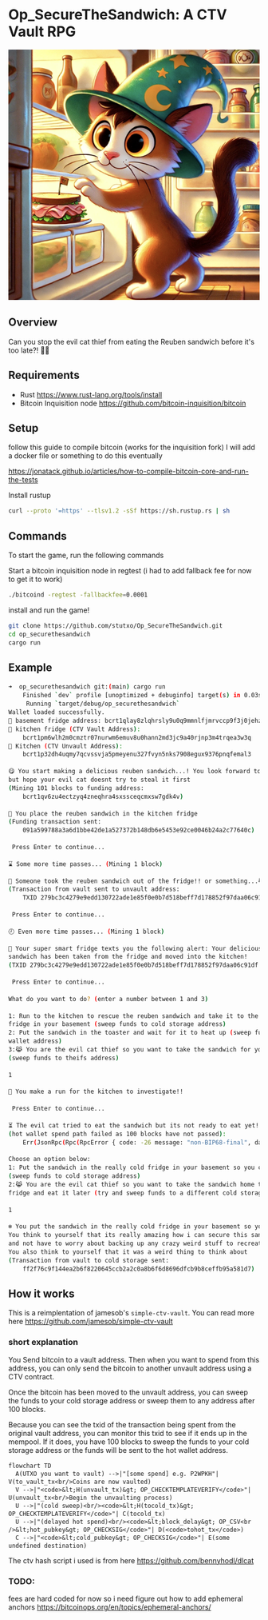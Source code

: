 # Op_SecureTheSandwich: A CTV Vault RPG

![alt text](image.png)

## Overview

Can you stop the evil cat thief from eating the Reuben sandwich before it's too late?! 🥪🐱

## Requirements

- Rust https://www.rust-lang.org/tools/install
- Bitcoin Inquisition node https://github.com/bitcoin-inquisition/bitcoin

## Setup

follow this guide to compile bitcoin (works for the inquisition fork) I will add a docker file or something to do this eventually

https://jonatack.github.io/articles/how-to-compile-bitcoin-core-and-run-the-tests

Install rustup

```bash
curl --proto '=https' --tlsv1.2 -sSf https://sh.rustup.rs | sh
```

## Commands

To start the game, run the following commands

Start a bitcoin inquisition node in regtest (i had to add fallback fee for now to get it to work)
```bash
./bitcoind -regtest -fallbackfee=0.0001
```

install and run the game!
```bash
git clone https://github.com/stutxo/Op_SecureTheSandwich.git
cd op_securethesandwich
cargo run
```

## Example

```bash
➜  op_securethesandwich git:(main) cargo run
    Finished `dev` profile [unoptimized + debuginfo] target(s) in 0.03s
     Running `target/debug/op_securethesandwich`
Wallet loaded successfully.
🥶 basement fridge address: bcrt1qlay8zlqhrsly9u0q9mmnlfjmrvccp9f3j0jehz
🧊 kitchen fridge (CTV Vault Address):
    bcrt1pm6wlh2m0cmztr07nurwm6emuv8u0hann2md3jc9a40rjnp3m4trqea3w3q
🍴 Kitchen (CTV Unvault Address):
    bcrt1p32dh4uqmy7qcvssvja5pmeyenu327fvyn5nks7908egux9376pnqfemal3

😋 You start making a delicious reuben sandwich...! You look forward to eating it later,
but hope your evil cat doesnt try to steal it first
(Mining 101 blocks to funding address:
    bcrt1qv6zu4ectzyq4zneqhra4sxssceqcmxsw7gdk4v)

🥪 You place the reuben sandwich in the kitchen fridge
(Funding transaction sent:
    091a599788a3a6d1bbe42de1a527372b148db6e5453e92ce0046b24a2c77640c)

 Press Enter to continue...

⌛ Some more time passes... (Mining 1 block)

🚨 Someone took the reuben sandwich out of the fridge!! or something...😹
(Transaction from vault sent to unvault address:
    TXID 279bc3c4279e9edd130722ade1e85f0e0b7d518beff7d178852f97daa06c91df)

 Press Enter to continue...

🕗 Even more time passes... (Mining 1 block)

📲 Your super smart fridge texts you the following alert: Your delicious reuben
sandwich has been taken from the fridge and moved into the kitchen!
(TXID 279bc3c4279e9edd130722ade1e85f0e0b7d518beff7d178852f97daa06c91df FOUND IN MEMPOOL!!)

 Press Enter to continue...

What do you want to do? (enter a number between 1 and 3)

1: Run to the kitchen to rescue the reuben sandwich and take it to the really cold
fridge in your basement (sweep funds to cold storage address)
2: Put the sandwich in the toaster and wait for it to heat up (sweep funds to hot
wallet address)
3:😹 You are the evil cat thief so you want to take the sandwich for yourself
(sweep funds to theifs address)

1

🏃 You make a run for the kitchen to investigate!!

 Press Enter to continue...

⏳ The evil cat tried to eat the sandwich but its not ready to eat yet!!!
(hot wallet spend path failed as 100 blocks have not passed):
    Err(JsonRpc(Rpc(RpcError { code: -26 message: "non-BIP68-final", data: None })))

Choose an option below:
1: Put the sandwich in the really cold fridge in your basement so you can eat it later
(sweep funds to cold storage address)
2:😹 You are the evil cat thief so you want to take the sandwich home to your own
fridge and eat it later (try and sweep funds to a different cold storage address)

1

❄️ You put the sandwich in the really cold fridge in your basement so you can eat it later.
You think to yourself that its really amazing how i can secure this sandwich so easily
and not have to worry about backing up any crazy weird stuff to recreate the sandwich.
You also think to yourself that it was a weird thing to think about
(Transaction from vault to cold storage sent:
    ff2f76c9f144ea2b6f8220645ccb2a2c0a8b6f6d8696dfcb9b8ceffb95a581d7)
```

## How it works

This is a reimplentation of jamesob's `simple-ctv-vault`. You can read more here https://github.com/jamesob/simple-ctv-vault

### short explanation

You Send bitcoin to a vault address. Then when you want to spend from this address, you can only send the bitcoin to another unvault address using a CTV contract.

Once the bitcoin has been moved to the unvault address, you can sweep the funds to your cold storage address or sweep them to any address after 100 blocks.

Because you can see the txid of the transaction being spent from the original vault address, you can monitor this txid to see if it ends up in the mempool.
If it does, you have 100 blocks to sweep the funds to your cold storage address or the funds will be sent to the hot wallet address.


```mermaid
flowchart TD
  A(UTXO you want to vault) -->|"[some spend] e.g. P2WPKH"| V(to_vault_tx<br/>Coins are now vaulted)
  V -->|"<code>&lt;H(unvault_tx)&gt; OP_CHECKTEMPLATEVERIFY</code>"| U(unvault_tx<br/>Begin the unvaulting process)
  U -->|"(cold sweep)<br/><code>&lt;H(tocold_tx)&gt; OP_CHECKTEMPLATEVERIFY</code>"| C(tocold_tx)
  U -->|"(delayed hot spend)<br/><code>&lt;block_delay&gt; OP_CSV<br />&lt;hot_pubkey&gt; OP_CHECKSIG</code>"| D(<code>tohot_tx</code>)
  C -->|"<code>&lt;cold_pubkey&gt; OP_CHECKSIG</code>"| E(some undefined destination)
```


The ctv hash script i used is from here https://github.com/bennyhodl/dlcat


### TODO:

fees are hard coded for now so i need figure out how to add ephemeral anchors https://bitcoinops.org/en/topics/ephemeral-anchors/
